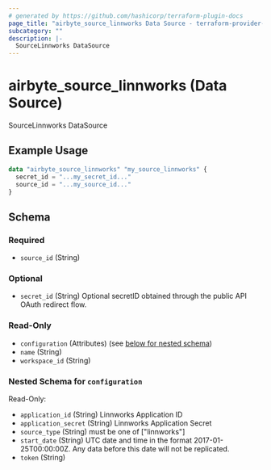```yaml
---
# generated by https://github.com/hashicorp/terraform-plugin-docs
page_title: "airbyte_source_linnworks Data Source - terraform-provider-airbyte"
subcategory: ""
description: |-
  SourceLinnworks DataSource
---
```


# airbyte_source_linnworks (Data Source)

SourceLinnworks DataSource

## Example Usage

```terraform
data "airbyte_source_linnworks" "my_source_linnworks" {
  secret_id = "...my_secret_id..."
  source_id = "...my_source_id..."
}
```

<!-- schema generated by tfplugindocs -->
## Schema

### Required

- `source_id` (String)

### Optional

- `secret_id` (String) Optional secretID obtained through the public API OAuth redirect flow.

### Read-Only

- `configuration` (Attributes) (see [below for nested schema](#nestedatt--configuration))
- `name` (String)
- `workspace_id` (String)

<a id="nestedatt--configuration"></a>
### Nested Schema for `configuration`

Read-Only:

- `application_id` (String) Linnworks Application ID
- `application_secret` (String) Linnworks Application Secret
- `source_type` (String) must be one of ["linnworks"]
- `start_date` (String) UTC date and time in the format 2017-01-25T00:00:00Z. Any data before this date will not be replicated.
- `token` (String)


